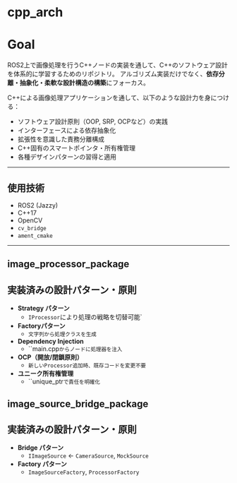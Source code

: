 # cpp_arch

# Goal

ROS2上で画像処理を行うC++ノードの実装を通して、C++のソフトウェア設計を体系的に学習するためのリポジトリ。 
アルゴリズム実装だけでなく、**依存分離・抽象化・柔軟な設計構造の構築**にフォーカス。

C++による画像処理アプリケーションを通して、以下のような設計力を身につける：

- ソフトウェア設計原則（OOP, SRP, OCPなど）の実践
- インターフェースによる依存抽象化
- 拡張性を意識した責務分離構成
- C++固有のスマートポインタ・所有権管理
- 各種デザインパターンの習得と適用

---

## 使用技術

- ROS2 (Jazzy)
- C++17
- OpenCV
- `cv_bridge`
- `ament_cmake`

---



## image_processor_package

## 実装済みの設計パターン・原則
- **Strategy パターン**
  - `IProcessor`により処理の戦略を切替可能`
- **Factoryパターン**
  - `文字列から処理クラスを生成`
- **Dependency Injection**
  - ``main.cpp`からノードに処理器を注入`
- **OCP（開放/閉鎖原則）**
  - `新しいProcessor追加時、既存コードを変更不要`
- **ユニーク所有権管理**
  - ``unique_ptr<IProcessor>`で責任を明確化`

## image_source_bridge_package

## 実装済みの設計パターン・原則
- **Bridge パターン**
  - `IImageSource` ← `CameraSource`, `MockSource`
- **Factory パターン**
  - `ImageSourceFactory`, `ProcessorFactory`